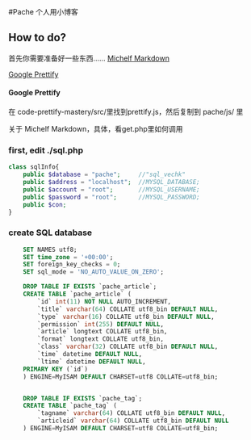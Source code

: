 #Pache
个人用小博客

## How to do?
首先你需要准备好一些东西……
 [Michelf Markdown](https://github.com/michelf/php-markdown)

 [Google Prettify](https://github.com/google/code-prettify)


#### Google Prettify
在 code-prettify-mastery/src/里找到prettify.js，然后复制到 pache/js/ 里

关于 Michelf Markdown，具体，看get.php里如何调用

### first, edit ./sql.php

```php
class sqlInfo{
	public $database = "pache";		//"sql_vechk"
	public $address = "localhost";	//MYSQL_DATABASE;
	public $account = "root"; 		//MYSQL_USERNAME;
	public $password = "root"; 		//MYSQL_PASSWORD;
	public $con;
}
```
### create SQL database
```SQL
	SET NAMES utf8;
	SET time_zone = '+00:00';
	SET foreign_key_checks = 0;
	SET sql_mode = 'NO_AUTO_VALUE_ON_ZERO';

	DROP TABLE IF EXISTS `pache_article`;
	CREATE TABLE `pache_article` (
		`id` int(11) NOT NULL AUTO_INCREMENT,
		`title` varchar(64) COLLATE utf8_bin DEFAULT NULL,
		`type` varchar(16) COLLATE utf8_bin DEFAULT NULL,
		`permission` int(255) DEFAULT NULL,
		`article` longtext COLLATE utf8_bin,
		`format` longtext COLLATE utf8_bin,
		`class` varchar(32) COLLATE utf8_bin DEFAULT NULL,
		`time` datetime DEFAULT NULL,
		`ltime` datetime DEFAULT NULL,
	PRIMARY KEY (`id`)
	) ENGINE=MyISAM DEFAULT CHARSET=utf8 COLLATE=utf8_bin;


	DROP TABLE IF EXISTS `pache_tag`;
	CREATE TABLE `pache_tag` (
		`tagname` varchar(64) COLLATE utf8_bin DEFAULT NULL,
		`articleid` varchar(64) COLLATE utf8_bin DEFAULT NULL
	) ENGINE=MyISAM DEFAULT CHARSET=utf8 COLLATE=utf8_bin;

```
